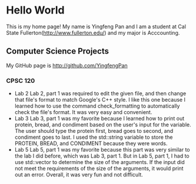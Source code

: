 # Hello World
This is my home page! My name is Yingfeng Pan and I am a student at Cal State Fullerton(http://www.fullerton.edu/) and my major is Acccounting.
## Computer Science Projects
My GitHub page is http://github.com/YingfengPan
### CPSC 120
* Lab 2 
    Lab 2, part 1 was required to edit the given file, and then change that file's format to match Google's C++ style. I like this one because I learned how to use the command check_formatting to automatically check the file's format. It was very easy and convenient.
* Lab 3
    Lab 3, part 1 was my favorite because I learned how to print out protein, bread, and condiment based on the user's input for the variable. The user should type the protein first, bread goes to second, and condiment goes to last. I used the std::string variable to store the PROTEIN, BREAD, and CONDIMENT because they were words.
* Lab 5
    Lab 5, part 1 was my favorite because this part was very similar to the lab I did before, which was Lab 3, part 1. But in Lab 5, part 1, I had to use std::vector to determine the size of the arguments. If the input did not meet the requirements of the size of the arguments, it would print out an error. Overall, it was very fun and not difficult.